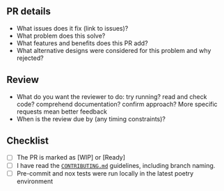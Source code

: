 ## PR details

* What issues does it fix (link to issues)?
* What problem does this solve?
* What features and benefits does this PR add?
* What alternative designs were considered for this problem and why rejected?

## Review

* What do you want the reviewer to do: try running? read and check code? comprehend documentation? confirm approach? More specific requests mean better feedback
* When is the review due by (any timing constraints)?

## Checklist
- [ ] The PR is marked as [WIP] or [Ready]
- [ ] I have read the [`CONTRIBUTING.md`](https://github.gamma.bcg.com/lighthouse/lighthouse/blob/master/CONTRIBUTING.md) guidelines, including branch naming.
- [ ] Pre-commit and nox tests were run locally in the latest poetry environment

